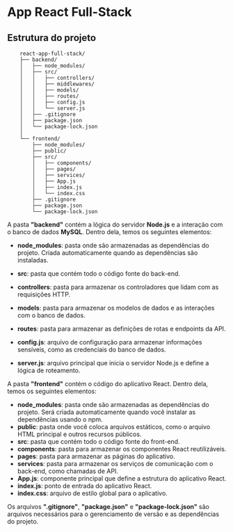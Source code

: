 # App React Full-Stack

## Estrutura do projeto

```
    react-app-full-stack/
    ├── backend/
    │   ├── node_modules/
    │   ├── src/
    │   │   ├── controllers/
    │   │   ├── middlewares/
    │   │   ├── models/
    │   │   ├── routes/
    │   │   ├── config.js
    │   │   └── server.js
    │   ├── .gitignore
    │   ├── package.json
    │   └── package-lock.json
    │
    └── frontend/
        ├── node_modules/
        ├── public/
        ├── src/
        │   ├── components/
        │   ├── pages/
        │   ├── services/
        │   ├── App.js
        │   ├── index.js
        │   └── index.css
        ├── .gitignore
        ├── package.json
        └── package-lock.json
```

A pasta **"backend"** contém a lógica do servidor **Node.js** e a interação com o banco de dados **MySQL**. Dentro dela, temos os seguintes elementos:

* **node_modules**: pasta onde são armazenadas as dependências do projeto. Criada automaticamente quando as dependências são instaladas.

* **src**: pasta que contém todo o código fonte do back-end.

* **controllers**: pasta para armazenar os controladores que lidam com as requisições HTTP.

* **models**: pasta para armazenar os modelos de dados e as interações com o banco de dados.

* **routes**: pasta para armazenar as definições de rotas e endpoints da API.

* **config.js**: arquivo de configuração para armazenar informações sensíveis, como as credenciais do banco de dados.

* **server.js**: arquivo principal que inicia o servidor Node.js e define a lógica de roteamento.

A pasta **"frontend"** contém o código do aplicativo React. Dentro dela, temos os seguintes elementos:

* **node_modules**: pasta onde são armazenadas as dependências do projeto. Será criada automaticamente quando você instalar as dependências usando o npm.
* **public**: pasta onde você coloca arquivos estáticos, como o arquivo HTML principal e outros recursos públicos.
* **src**: pasta que contém todo o código fonte do front-end.
* **components**: pasta para armazenar os componentes React reutilizáveis.
* **pages**: pasta para armazenar as páginas do aplicativo.
* **services**: pasta para armazenar os serviços de comunicação com o back-end, como chamadas de API.
* **App.js**: componente principal que define a estrutura do aplicativo React.
* **index.js**: ponto de entrada do aplicativo React.
* **index.css**: arquivo de estilo global para o aplicativo.

Os arquivos **".gitignore"**, **"package.json"** e **"package-lock.json"** são arquivos necessários para o gerenciamento de versão e as dependências do projeto.
